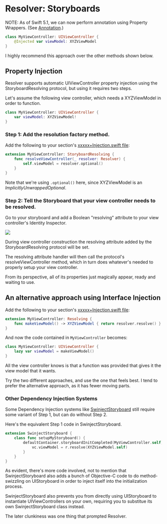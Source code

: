 # Resolver: Storyboards

NOTE: As of Swift 5.1, we can now perform annotation using Property Wrappers. (See [Annotation](https://github.com/hmlongco/Resolver/blob/master/Documentation/Annotation.md).)

```swift
class MyViewController: UIViewController {
    @Injected var viewModel: XYZViewModel
}
```

I highly recommend this approach over the other methods shown below.

## Property Injection

Resolver supports automatic UIViewController property injection using the StoryboardResolving protocol, but using it requires two steps.

Let's assume the following view controller, which needs a XYZViewModel in order to function.

```swift
class MyViewController: UIViewController {
    var viewModel: XYZViewModel!
}
```

### Step 1: Add the resolution factory method.

Add the following to your section's [xxxxx+Injection.swift file](Registration.md#files):

```swift
extension MyViewController: StoryboardResolving {
    func resolveViewController(_ resolver: Resolver) {
        self.viewModel = resolver.optional()
    }
}
```

Note that we're using `.optional()` here, since XYZViewModel is an _ImplicitlyUnwrappedOptional_.

### Step 2: Tell the Storyboard that your view controller needs to be resolved.

Go to your storyboard and add a Boolean "resolving" attribute to your view controller's Identity Inspector.

<img src="Storyboards.png">

During view controller construction the resolving attribute added by the StoryboardResolving protocol will be set.

The resolving attribute handler will then call the protocol's resolveViewController method, which in turn does whatever's needed to properly setup your view controller.

From its perspective, all of its properties just magically appear, ready and waiting to use.

## An alternative approach using Interface Injection

Add the following to your section's [xxxxx+Injection.swift file](Registration.md#files):

```swift
extension MyViewController: Resolving {
    func makeViewModel() -> XYZViewModel { return resolver.resolve() }
}
```

And now the code contained in `MyViewController` becomes:

```swift
class MyViewController: UIViewController {
    lazy var viewModel = makeViewModel()
}
```

All the view controller knows is that a function was provided that gives it the view model that it wants.

Try the two different approaches, and use the one that feels best. I tend to prefer the alternative approach, as it has fewer moving parts.

### Other Dependency Injection Systems

Some Dependency Injection systems like [SwinjectStoryboard](https://github.com/Swinject/SwinjectStoryboard) still require some variant of Step 1, but can do without Step 2.

Here's the equivalent Step 1 code in SwinjectStoryboard.

```swift
extension SwinjectStoryboard {
    class func setupMyStoryboard() {
        defaultContainer.storyboardInitCompleted(MyViewController.self) { (r, vc: MyViewController) in
            vc.viewModel = r.resolve(XYZViewModel.self)
        }
    }
}
```

As evident, there's more code involved, not to mention that SwinjectStoryboard also adds a bunch of Objective-C code to do method-swizzling on UIStoryboard in order to inject itself into the initialization process.

SwinjectStoryboard also prevents you from directly using UIStoryboard to instantiate UIViewControllers on your own, requiring you to substitue its own SwinjectStoryboard class instead.

The later clunkiness was one thing that prompted Resolver.

